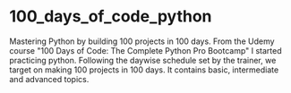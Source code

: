 # 100_days_of_code_python
Mastering Python by building 100 projects in 100 days.
From the Udemy course "100 Days of Code: The Complete Python Pro Bootcamp" I started practicing python. Following the daywise schedule set by the trainer, we target on making 100 projects in 100 days.
It contains basic, intermediate and advanced topics.
